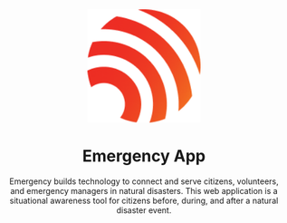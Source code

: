 <div id="top" style="justify-content: center">
  <div align="center">
    <a href="https://app.emergency.company">
      <img src="logo.png" alt="Logo" height="200">
    </a>
    <h1 align="center">Emergency App</h1>
  </div>

  <div align="center">
    Emergency builds technology to connect and serve citizens, volunteers, and emergency managers in natural disasters. This web application is a situational awareness tool for citizens before, during, and after a natural disaster event.
  </div>

</div>